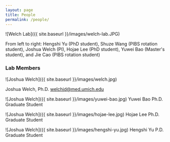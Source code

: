 ```yaml
---
layout: page
title: People
permalink: /people/
---
```


![Welch Lab]({{ site.baseurl }}/images/welch-lab.JPG)


From left to right: Hengshi Yu (PhD student), Shuze Wang (PIBS rotation student), Joshua Welch (PI), Hojae Lee (PhD student), Yuwei Bao (Master's student), and Jie Cao (PIBS rotation student)

### Lab Members

![Joshua Welch]({{ site.baseurl }}/images/welch.jpg)

Joshua Welch, Ph.D.
welchjd@med.umich.edu

![Joshua Welch]({{ site.baseurl }}/images/yuwei-bao.jpg)
Yuwei Bao
Ph.D. Graduate Student

![Joshua Welch]({{ site.baseurl }}/images/hojae-lee.jpg)
Hojae Lee
Ph.D. Graduate Student

![Joshua Welch]({{ site.baseurl }}/images/hengshi-yu.jpg)
Hengshi Yu
P.D. Graduate Student
